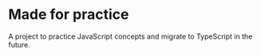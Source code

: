 # Made for practice

A project to practice JavaScript concepts and migrate to TypeScript in the future.
